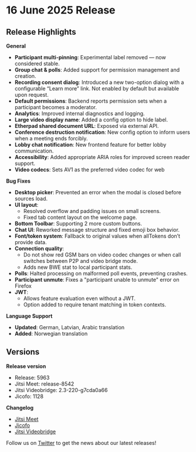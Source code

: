 # 16 June 2025 Release

## Release Highlights

**General**

* **Participant multi-pinning**: Experimental label removed — now considered stable.
* **Group chat & polls**: Added support for permission management and creation.
* **Recording consent dialog**: Introduced a new two-option dialog with a configurable “Learn more” link. Not enabled by default but available upon request.
* **Default permissions**: Backend reports permission sets when a participant becomes a moderator.
* **Analytics**: Improved internal diagnostics and logging.
* **Large video display name**: Added a config option to hide label.
* **Etherpad shared document URL**: Exposed via external API.
* **Conference destruction notification**: New config option to inform users when a meeting ends forcibly.
* **Lobby chat notification**: New frontend feature for better lobby communication.
* **Accessibility**: Added appropriate ARIA roles for improved screen reader support.
* **Video codecs**: Sets AV1 as the preferred video codec for web

**Bug Fixes**

* **Desktop picker**: Prevented an error when the modal is closed before sources load.
* **UI layout**:
	+ Resolved overflow and padding issues on small screens.
	+ Fixed tab content layout on the welcome page.
* **Bottom Toolbar**: Supporting 2 more custom buttons.
* **Chat UI**: Reworked message structure and fixed emoji box behavior.
* **Font/token system**: Fallback to original values when allTokens don’t provide data.
* **Connection quality**:
	+ Do not show red GSM bars on video codec changes or when call switches between P2P and video bridge mode.
	+ Adds new BWE stat to local participant stats.
* **Polls**: Halted processing on malformed poll events, preventing crashes.
* **Participant unmute**: Fixes a "participant unable to unmute" error on Firefox
* **JWT**:
	+ Allows feature evaluation even without a JWT.
	+ Option added to require tenant matching in token contexts.

**Language Support**

* **Updated**: German, Latvian, Arabic translation
* **Added**: Norwegian translation

  

## Versions

**Release version**

* Release: 5963
* Jitsi Meet: release-8542
* Jitsi Videobridge: 2.3-220-g7cda0a66
* Jicofo: 1128

**Changelog**

* [Jitsi Meet](https://github.com/jitsi/jitsi-meet/compare/release-8443...release-8542)
* [Jicofo](https://github.com/jitsi/jicofo/compare/1124...1128)
* [Jitsi Videobridge](https://github.com/jitsi/jitsi-videobridge/compare/b5fbe618...7cda0a66)

Follow us on [Twitter](https://twitter.com/JaaSOfficial) to get the news about our latest releases!
